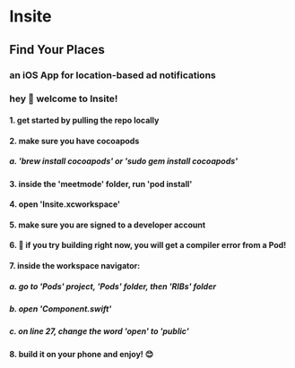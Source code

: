 # Insite
## Find Your Places
### an iOS App for location-based ad notifications

### hey 👋 welcome to Insite!
#### 1. get started by pulling the repo locally
#### 2. make sure you have cocoapods
##### a. 'brew install cocoapods' or 'sudo gem install cocoapods'
#### 3. inside the 'meetmode' folder, run 'pod install'
#### 4. open 'Insite.xcworkspace'
#### 5. make sure you are signed to a developer account
#### 6. 🛑 if you try building right now, you will get a compiler error from a Pod!
#### 7. inside the workspace navigator:
##### a. go to 'Pods' project, 'Pods' folder, then 'RIBs' folder
##### b. open 'Component.swift'
##### c. on line 27, change the word 'open' to 'public'
#### 8. build it on your phone and enjoy! 😊
